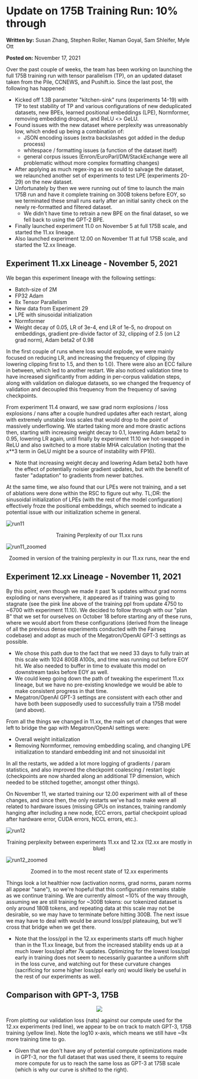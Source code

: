 # Update on 175B Training Run: 10% through
**Written by:** Susan Zhang, Stephen Roller, Naman Goyal, Sam Shleifer, Myle Ott

**Posted on:** November 17, 2021

Over the past couple of weeks, the team has been working on launching the full 175B training run with tensor parallelism (TP), on an updated dataset taken from the Pile, CCNEWS, and Pushift.io.   Since the last post, the following has happened:

* Kicked off 1.3B parameter "kitchen-sink" runs (experiments 14-19) with TP to test stability of TP and various configurations of new deduplicated datasets, new BPEs, learned positional embeddings (LPE), Normformer, removing embedding dropout, and ReLU <> GeLU. 
* Found issues with the new dataset where perplexity was unreasonably low, which ended up being a combination of:
  * JSON encoding issues (extra backslashes got added in the dedup process)
  * whitespace / formatting issues (a function of the dataset itself)
  * general corpus issues (Enron/EuroParl/DM/StackExchange were all problematic without more complex formatting changes)
* After applying as much regex-ing as we could to salvage the dataset, we relaunched another set of experiments to test LPE (experiments 20-29) on the new dataset. 
* Unfortunately by then we were running out of time to launch the main 175B run and have it complete training on 300B tokens before EOY, so we terminated these small runs early after an initial sanity check on the newly re-formatted and filtered dataset.
  * We didn't have time to retrain a new BPE on the final dataset, so we fell back to using the GPT-2 BPE.
* Finally launched experiment 11.0 on November 5 at full 175B scale, and started the 11.xx lineage. 
* Also launched experiment 12.00 on November 11 at full 175B scale, and started the 12.xx lineage.

## Experiment 11.xx Lineage - November 5, 2021
We began this experiment lineage with the following settings:
* Batch-size of 2M 
* FP32 Adam 
* 8x Tensor Parallelism 
* New data from Experiment 29 
* LPE with sinusoidal initialization 
* Normformer 
* Weight decay of 0.05, LR of 3e-4, end LR of 1e-5, no dropout on embeddings, gradient pre-divide factor of 32, clipping of 2.5 (on L2 grad norm), Adam beta2 of 0.98 

In the first couple of runs where loss would explode, we were mainly focused on reducing LR, and increasing the frequency of clipping (by lowering clipping first to 1.5, and then to 1.0).  There were also an ECC failure in between, which led to another restart.  We also noticed validation time to have increased significantly from adding in per-corpus validation steps, along with validation on dialogue datasets, so we changed the frequency of validation and decoupled this frequency from the frequency of saving checkpoints.

From experiment 11.4 onward, we saw grad norm explosions / loss explosions / nans after a couple hundred updates after each restart, along with extremely unstable loss scales that would drop to the point of massively underflowing. We started taking more and more drastic actions then, starting with increasing weight decay to 0.1, lowering Adam beta2 to 0.95, lowering LR again, until finally by experiment 11.10 we hot-swapped in ReLU and also switched to a more stable MHA calculation (noting that the x**3 term in GeLU might be a source of instability with FP16). 
* Note that increasing weight decay and lowering Adam beta2 both have the effect of potentially noisier gradient updates, but with the benefit of faster "adaptation" to gradients from newer batches.

At the same time, we also found that our LPEs were not training, and a set of ablations were done within the RSC to figure out why.  TL;DR: the sinusoidal initialization of LPEs (with the rest of the model configuration) effectively froze the positional embeddings, which seemed to indicate a potential issue with our initialization scheme in general. 

![run11](./images/run11.jpeg)
<p align="center">Training Perplexity of our 11.xx runs</p>

![run11_zoomed](./images/run11_zoomed.jpeg)
<p align="center">Zoomed in version of the training perplexity in our 11.xx runs, near the end</p>

## Experiment 12.xx Lineage - November 11, 2021

By this point, even though we made it past 1k updates without grad norms exploding or nans everywhere, it appeared as if training was going to stagnate (see the pink line above of the training ppl from update 4750 to ~6700 with experiment 11.10). We decided to follow through with our "plan B" that we set for ourselves on October 18 before starting any of these runs, where we would abort from these configurations (derived from the lineage of all the previous dense experiments conducted with the Fairseq codebase) and adopt as much of the Megatron/OpenAI GPT-3 settings as possible.

* We chose this path due to the fact that we need 33 days to fully train at this scale with 1024 80GB A100s, and time was running out before EOY hit.  We also needed to buffer in time to evaluate this model on downstream tasks before EOY as well. 
* We could keep going down the path of tweaking the experiment 11.xx lineage, but we have no pre-existing knowledge we would be able to make consistent progress in that time. 
* Megatron/OpenAI GPT-3 settings are consistent with each other and have both been supposedly used to successfully train a 175B model (and above).

From all the things we changed in 11.xx, the main set of changes that were left to bridge the gap with Megatron/OpenAI settings were:

* Overall weight initialization 
* Removing Normformer, removing embedding scaling, and changing LPE initialization to standard embedding init and not sinusoidal init

In all the restarts, we added a lot more logging of gradients / param statistics, and also improved the checkpoint coalescing / restart logic (checkpoints are now sharded along an additional TP dimension, which needed to be stitched together, amongst other things).

On November 11, we started training our 12.00 experiment with all of these changes, and since then, the only restarts we've had to make were all related to hardware issues (missing GPUs on instances, training randomly hanging after including a new node, ECC errors, partial checkpoint upload after hardware error,  CUDA errors, NCCL errors, etc.).

![run12](./images/run12.jpeg)
<p align="center">Training perplexity between experiments 11.xx and 12.xx (12.xx are mostly in blue)</p>

![run12_zoomed](./images/run12_zoomed.jpeg)
<p align="center">Zoomed in to the most recent state of 12.xx experiments</p>

Things look a lot healthier now (activation norms, grad norms, param norms all appear "sane"), so we're hopeful that this configuration remains stable as we continue training.  We are currently almost ~10% of the way through, assuming we are still training for ~300B tokens: our tokenized dataset is only around 180B tokens, and repeating data at this scale may not be desirable, so we may have to terminate before hitting 300B.  The next issue we may have to deal with would be around loss/ppl plateauing, but we'll cross that bridge when we get there.

* Note that the loss/ppl in the 12.xx experiments starts off much higher than in the 11.xx lineage, but from the increased stability ends up at a much lower loss/ppl after 7k updates.  Optimizing for the lowest loss/ppl early in training does not seem to necessarily guarantee a uniform shift in the loss curve, and watching out for these curvature changes (sacrificing for some higher loss/ppl early on) would likely be useful in the rest of our experiments as well.

## Comparison with GPT-3, 175B
<p align="center">
<img src="./images/gpt3_comparison_10_perc.jpeg">
</p>

From plotting our validation loss (nats) against our compute used for the 12.xx experiments (red line), we appear to be on track to match GPT-3, 175B training (yellow line).  Note the log10 x-axis, which means we still have ~9x more training time to go.

* Given that we don't have any of potential compute optimizations made in GPT-3, nor the full dataset that was used there, it seems to require more compute for us to reach the same loss as GPT-3 at 175B scale (which is why our curve is shifted to the right). 

